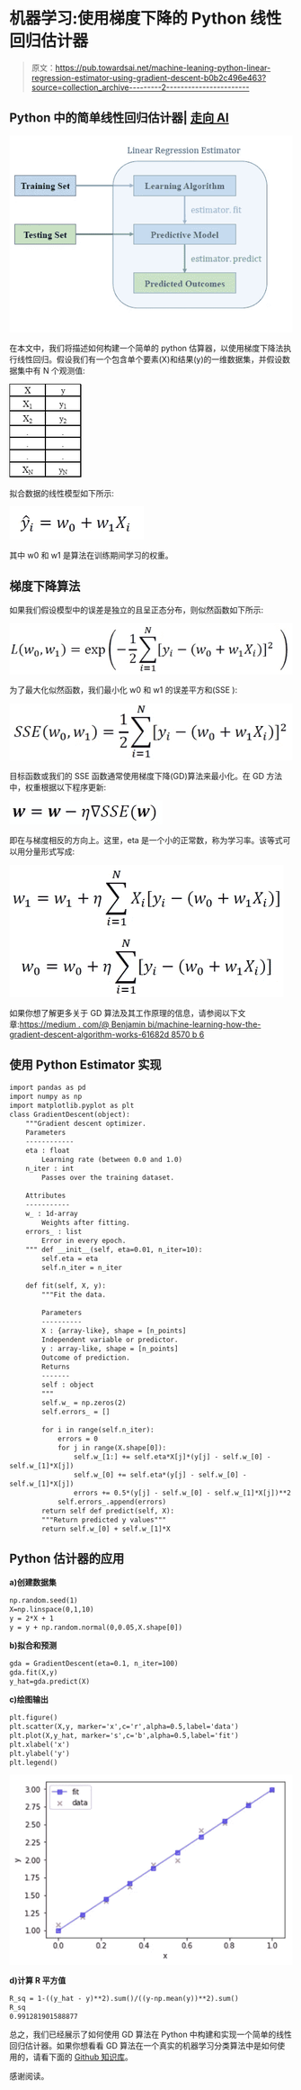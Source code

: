 # 机器学习:使用梯度下降的 Python 线性回归估计器

> 原文：<https://pub.towardsai.net/machine-leaning-python-linear-regression-estimator-using-gradient-descent-b0b2c496e463?source=collection_archive---------2----------------------->

## Python 中的简单线性回归估计器| [走向 AI](https://www.towardsai.net)

![](img/878dbcc82c1ef25c22c12b0947475d99.png)

在本文中，我们将描述如何构建一个简单的 python 估算器，以使用梯度下降法执行线性回归。假设我们有一个包含单个要素(X)和结果(y)的一维数据集，并假设数据集中有 N 个观测值:

![](img/419e73eee2aac92658f767bc5c4215d9.png)

拟合数据的线性模型如下所示:

![](img/38e3ff7ea8228c839481371ea0443c0f.png)

其中 w0 和 w1 是算法在训练期间学习的权重。

## **梯度下降算法**

如果我们假设模型中的误差是独立的且呈正态分布，则似然函数如下所示:

![](img/f54fe7266533dd8f722ae2cb3cc7149e.png)

为了最大化似然函数，我们最小化 w0 和 w1 的误差平方和(SSE ):

![](img/670abab2688cd449a17cdd3672bf35fc.png)

目标函数或我们的 SSE 函数通常使用梯度下降(GD)算法来最小化。在 GD 方法中，权重根据以下程序更新:

![](img/7f5e830ba6e9173847d6e255e51dbf10.png)

即在与梯度相反的方向上。这里，eta 是一个小的正常数，称为学习率。该等式可以用分量形式写成:

![](img/eaa8b27d29b457bad86c41248520f814.png)

如果你想了解更多关于 GD 算法及其工作原理的信息，请参阅以下文章:[https://medium . com/@ Benjamin bi/machine-learning-how-the-gradient-descent-algorithm-works-61682d 8570 b 6](https://medium.com/@benjaminobi/machine-learning-how-the-gradient-descent-algorithm-works-61682d8570b6)

## 使用 Python Estimator 实现

```
import pandas as pd
import numpy as np
import matplotlib.pyplot as plt
class GradientDescent(object):
    """Gradient descent optimizer.
    Parameters
    ------------
    eta : float
        Learning rate (between 0.0 and 1.0)
    n_iter : int
        Passes over the training dataset.

    Attributes
    -----------
    w_ : 1d-array
        Weights after fitting.
    errors_ : list
        Error in every epoch.
    """ def __init__(self, eta=0.01, n_iter=10):
        self.eta = eta
        self.n_iter = n_iter

    def fit(self, X, y):
        """Fit the data.

        Parameters
        ----------
        X : {array-like}, shape = [n_points]
        Independent variable or predictor.
        y : array-like, shape = [n_points]
        Outcome of prediction.
        Returns
        -------
        self : object
        """
        self.w_ = np.zeros(2)
        self.errors_ = []

        for i in range(self.n_iter):
            errors = 0
            for j in range(X.shape[0]):
                self.w_[1:] += self.eta*X[j]*(y[j] - self.w_[0] -                     self.w_[1]*X[j])
                self.w_[0] += self.eta*(y[j] - self.w_[0] - self.w_[1]*X[j])
                errors += 0.5*(y[j] - self.w_[0] - self.w_[1]*X[j])**2
            self.errors_.append(errors)
        return self def predict(self, X):
        """Return predicted y values"""
        return self.w_[0] + self.w_[1]*X
```

## Python 估计器的应用

**a)创建数据集**

```
np.random.seed(1)
X=np.linspace(0,1,10)
y = 2*X + 1
y = y + np.random.normal(0,0.05,X.shape[0])
```

**b)拟合和预测**

```
gda = GradientDescent(eta=0.1, n_iter=100)
gda.fit(X,y)
y_hat=gda.predict(X)
```

**c)绘图输出**

```
plt.figure()
plt.scatter(X,y, marker='x',c='r',alpha=0.5,label='data')
plt.plot(X,y_hat, marker='s',c='b',alpha=0.5,label='fit')
plt.xlabel('x')
plt.ylabel('y')
plt.legend()
```

![](img/8d88511ba948afd0c021027fcbb6f62d.png)

**d)计算 R 平方值**

```
R_sq = 1-((y_hat - y)**2).sum()/((y-np.mean(y))**2).sum()
R_sq
0.991281901588877
```

总之，我们已经展示了如何使用 GD 算法在 Python 中构建和实现一个简单的线性回归估计器。如果你想看看 GD 算法在一个真实的机器学习分类算法中是如何使用的，请看下面的 [Github 知识库](https://github.com/bot13956/LogisticRegression_gradient_descent)。

感谢阅读。